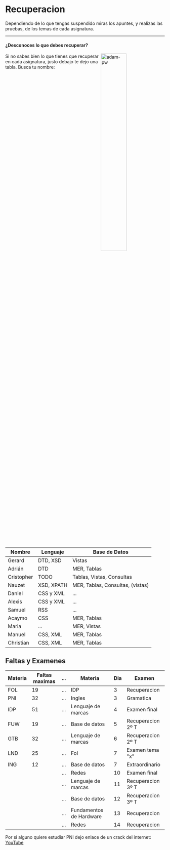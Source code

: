 # Recuperacion

Dependiendo de lo que tengas suspendido miras los apuntes, y realizas las pruebas, de los temas de cada asignatura.

 ---

 #### ¿Desconoces lo que debes recuperar?

 <p><img align="right" src="https://github.com/Adam-pw/Adam-pw/blob/main/animation_500_kxa883sd.gif" alt="adam-pw" width=40% /></p>
<p align="left"> Si no sabes bien lo que tienes que recuperar en cada asignatura, justo debajo te dejo una tabla.
 Busca tu nombre:</p>

  |Nombre|Lenguaje|Base de Datos| 
 |------|--------|-------------|
 |Gerard|DTD, XSD|Vistas|
 |Adrián|DTD|MER, Tablas|
 |Cristopher|TODO|Tablas, Vistas, Consultas|
 |Nauzet|XSD, XPATH|MER, Tablas, Consultas, (vistas)|
 |Daniel|CSS y XML|...|
 |Alexis|CSS y XML|...|
 |Samuel|RSS|...|
 |Acaymo|CSS|MER, Tablas|
 |Maria|...|MER, Vistas|
 |Manuel|CSS, XML|MER, Tablas|
 |Christian|CSS, XML|MER, Tablas|


 
## Faltas y Examenes

| Materia              | Faltas maximas |...| Materia              | Dia | Examen          |
|----------------------|----------------|---|----------------------|-----|-----------------|
| FOL                  | 19             |...|  IDP                  | 3   | Recuperacion    |
| PNI                  | 32             |...|  Ingles               | 3   | Gramatica       |
| IDP                  | 51             |...|  Lenguaje de marcas   | 4   | Examen final    |
| FUW                  | 19             |...|  Base de datos        | 5   | Recuperacion 2º T |
| GTB                  | 32             |...|  Lenguaje de marcas   | 6   | Recuperacion 2º T |
| LND                  | 25             |...|  Fol                  | 7   | Examen tema "x" |
| ING                  | 12             |...|  Base de datos        | 7   | Extraordinario  |
|                      |                |...|  Redes                | 10  | Examen final    |
|                      |                |...|  Lenguaje de marcas   | 11  | Recuperacion 3º T |
|                      |                |...|  Base de datos        | 12  | Recuperacion 3º T |
|                      |                |...|  Fundamentos de Hardware | 13 | Recuperacion |
|                      |                |...|  Redes                | 14  | Recuperacion    |


Por si alguno quiere estudiar PNI dejo enlace de un crack del internet:
[YouTube](https://www.youtube.com/@eliezer.deleon)

